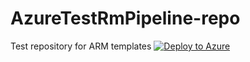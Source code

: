 # AzureTestRmPipeline-repo
Test repository for ARM templates
[![Deploy to Azure](https://aka.ms/deploytoazurebutton)](https://portal.azure.com/#create/Microsoft.Template/uri/https%3a%2f%2fraw.githubusercontent.com%2fStefan-jon%2fAzureTestRmPipeline-repo%2fmaster%2fazuredeploy.json)